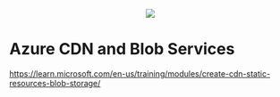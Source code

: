 <p align="center">
  <img src="../010/assets/">
</p>

# Azure CDN and Blob Services

https://learn.microsoft.com/en-us/training/modules/create-cdn-static-resources-blob-storage/
